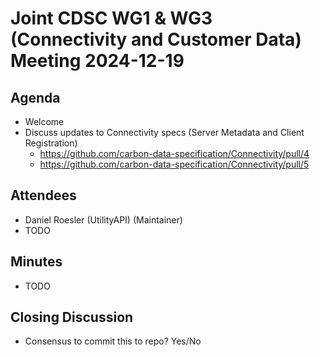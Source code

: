 # Joint CDSC WG1 & WG3 (Connectivity and Customer Data) Meeting 2024-12-19

## Agenda
* Welcome
* Discuss updates to Connectivity specs (Server Metadata and Client Registration)
    * https://github.com/carbon-data-specification/Connectivity/pull/4
    * https://github.com/carbon-data-specification/Connectivity/pull/5

## Attendees
* Daniel Roesler (UtilityAPI) (Maintainer)
* TODO

## Minutes
* TODO

## Closing Discussion
* Consensus to commit this to repo? Yes/No

